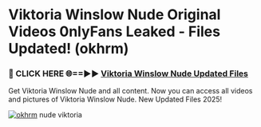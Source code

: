 # Viktoria Winslow Nude Original Videos 0nlyFans Leaked - Files Updated! (okhrm)

<h3>🔴 CLICK HERE 🌐==►► <a href="https://tinyurl.com/52m3yx9h" rel="nofollow">Viktoria Winslow Nude Updated Files</a></h3>

Get Viktoria Winslow Nude and all content. Now you can access all videos and pictures of Viktoria Winslow Nude. New Updated Files 2025!

[![okhrm](https://i.imgur.com/TnHtlc8.gif)](https://tinyurl.com/52m3yx9h)
nude viktoria